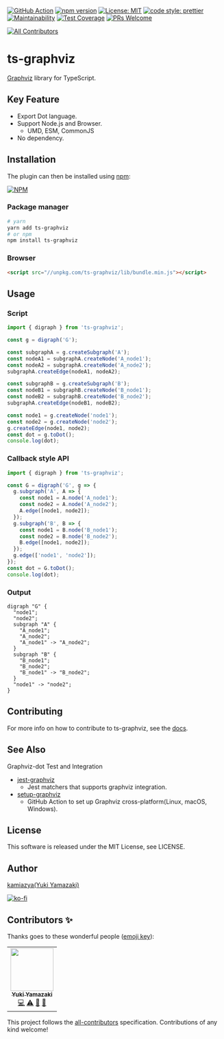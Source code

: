 [![GitHub Action](https://github.com/kamiazya/ts-graphviz/workflows/NodeCI/badge.svg)](https://github.com/kamiazya/ts-graphviz/actions?workflow=NodeCI) [![npm version](https://badge.fury.io/js/ts-graphviz.svg)](https://badge.fury.io/js/ts-graphviz) [![License: MIT](https://img.shields.io/badge/License-MIT-yellow.svg)](https://opensource.org/licenses/MIT) [![code style: prettier](https://img.shields.io/badge/code_style-prettier-ff69b4.svg)](https://github.com/prettier/prettier) [![Maintainability](https://api.codeclimate.com/v1/badges/12a586dde710859d58c7/maintainability)](https://codeclimate.com/github/kamiazya/ts-graphviz/maintainability) [![Test Coverage](https://api.codeclimate.com/v1/badges/12a586dde710859d58c7/test_coverage)](https://codeclimate.com/github/kamiazya/ts-graphviz/test_coverage) [![PRs Welcome](https://img.shields.io/badge/PRs-welcome-brightgreen.svg)](http://makeapullrequest.com)
<!-- ALL-CONTRIBUTORS-BADGE:START - Do not remove or modify this section -->
[![All Contributors](https://img.shields.io/badge/all_contributors-1-orange.svg?style=flat-square)](#contributors-)
<!-- ALL-CONTRIBUTORS-BADGE:END -->

# ts-graphviz

[Graphviz](https://graphviz.gitlab.io/) library for TypeScript.

## Key Feature

- Export Dot language.
- Support Node.js and Browser.
  - UMD, ESM, CommonJS
- No dependency.

## Installation

The plugin can then be installed using [npm](https://www.npmjs.com/):

[![NPM](https://nodei.co/npm/ts-graphviz.png)](https://nodei.co/npm/ts-graphviz/)

### Package manager

```bash
# yarn
yarn add ts-graphviz
# or npm
npm install ts-graphviz
```

### Browser

```html
<script src="//unpkg.com/ts-graphviz/lib/bundle.min.js"></script>
```

## Usage

### Script

```typescript
import { digraph } from 'ts-graphviz';

const g = digraph('G');

const subgraphA = g.createSubgraph('A');
const nodeA1 = subgraphA.createNode('A_node1');
const nodeA2 = subgraphA.createNode('A_node2');
subgraphA.createEdge(nodeA1, nodeA2);

const subgraphB = g.createSubgraph('B');
const nodeB1 = subgraphB.createNode('B_node1');
const nodeB2 = subgraphB.createNode('B_node2');
subgraphA.createEdge(nodeB1, nodeB2);

const node1 = g.createNode('node1');
const node2 = g.createNode('node2');
g.createEdge(node1, node2);
const dot = g.toDot();
console.log(dot);
```

### Callback style API

```typescript
import { digraph } from 'ts-graphviz';

const G = digraph('G', g => {
  g.subgraph('A', A => {
    const node1 = A.node('A_node1');
    const node2 = A.node('A_node2');
    A.edge([node1, node2]);
  });
  g.subgraph('B', B => {
    const node1 = B.node('B_node1');
    const node2 = B.node('B_node2');
    B.edge([node1, node2]);
  });
  g.edge(['node1', 'node2']);
});
const dot = G.toDot();
console.log(dot);
```

### Output

```graphviz
digraph "G" {
  "node1";
  "node2";
  subgraph "A" {
    "A_node1";
    "A_node2";
    "A_node1" -> "A_node2";
  }
  subgraph "B" {
    "B_node1";
    "B_node2";
    "B_node1" -> "B_node2";
  }
  "node1" -> "node2";
}
```

## Contributing

For more info on how to contribute to ts-graphviz, see the [docs](./CONTRIBUTING.md).

## See Also

Graphviz-dot Test and Integration

- [jest-graphviz](https://github.com/kamiazya/jest-graphviz)
  - Jest matchers that supports graphviz integration.
- [setup-graphviz](https://github.com/kamiazya/setup-graphviz)
  - GitHub Action to set up Graphviz cross-platform(Linux, macOS, Windows).

## License

This software is released under the MIT License, see LICENSE.

## Author

[kamiazya(Yuki Yamazaki)](https://github.com/kamiazya)

[![ko-fi](https://www.ko-fi.com/img/githubbutton_sm.svg)](https://ko-fi.com/W7W5VDNO)

## Contributors ✨

Thanks goes to these wonderful people ([emoji key](https://allcontributors.org/docs/en/emoji-key)):

<!-- ALL-CONTRIBUTORS-LIST:START - Do not remove or modify this section -->
<!-- prettier-ignore-start -->
<!-- markdownlint-disable -->
<table>
  <tr>
    <td align="center"><a href="http://blog.kamiazya.tech/"><img src="https://avatars0.githubusercontent.com/u/35218186?v=4" width="100px;" alt=""/><br /><sub><b>Yuki Yamazaki</b></sub></a><br /><a href="https://github.com/kamiazya/ts-graphviz/commits?author=kamiazya" title="Code">💻</a> <a href="https://github.com/kamiazya/ts-graphviz/commits?author=kamiazya" title="Tests">⚠️</a> <a href="https://github.com/kamiazya/ts-graphviz/commits?author=kamiazya" title="Documentation">📖</a> <a href="#ideas-kamiazya" title="Ideas, Planning, & Feedback">🤔</a></td>
  </tr>
</table>

<!-- markdownlint-enable -->
<!-- prettier-ignore-end -->
<!-- ALL-CONTRIBUTORS-LIST:END -->

This project follows the [all-contributors](https://github.com/all-contributors/all-contributors) specification. Contributions of any kind welcome!
